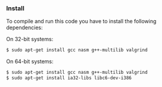 ### Install

To compile and run this code you have to install the following dependencies:

On 32-bit systems:

```bash
$ sudo apt-get install gcc nasm g++-multilib valgrind
```

On 64-bit systems:

```bash
$ sudo apt-get install gcc nasm g++-multilib valgrind
$ sudo apt-get install ia32-libs libc6-dev-i386
```

